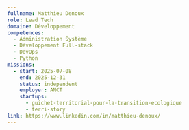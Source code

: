 ```yaml
---
fullname: Matthieu Denoux
role: Lead Tech
domaine: Développement
competences:
  - Administration Système
  - Développement Full-stack
  - DevOps
  - Python
missions:
  - start: 2025-07-08
    end: 2025-12-31
    status: independent
    employer: ANCT
    startups:
      - guichet-territorial-pour-la-transition-ecologique
      - terri-story
link: https://www.linkedin.com/in/matthieu-denoux/
---
```

